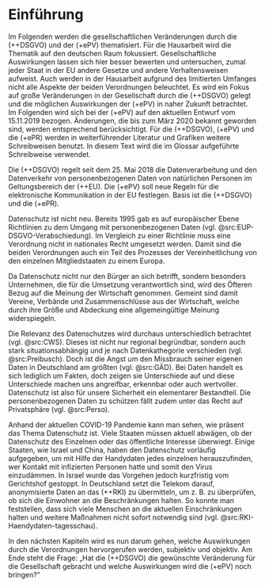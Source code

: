 # Einführung

Im Folgenden werden die gesellschaftlichen Veränderungen durch die (++DSGVO) und der (+ePV) thematisiert. Für die Hausarbeit wird die Thematik auf den deutschen Raum fokussiert. Gesellschaftliche Auswirkungen lassen sich hier besser bewerten und untersuchen, zumal jeder Staat in der EU andere Gesetze und andere Verhaltensweisen aufweist. Auch werden in der Hausarbeit aufgrund des limitierten Umfanges nicht alle Aspekte der beiden Verordnungen beleuchtet. Es wird ein Fokus auf große Veränderungen in der Gesellschaft durch die (++DSGVO) gelegt und die möglichen Auswirkungen der (+ePV) in naher Zukunft betrachtet. Im Folgenden wird sich bei der (+ePV) auf den aktuellen Entwurf vom 15.11.2019 bezogen. Änderungen, die bis zum März 2020 bekannt geworden sind, werden entsprechend berücksichtigt. Für die (++DSGVO), (+ePV) und die (+ePR) werden in weiterführender Literatur und Grafiken weitere Schreibweisen benutzt. In diesem Text wird die im Glossar aufgeführte Schreibweise verwendet.

Die (++DSGVO) regelt seit dem 25. Mai 2018 die Datenverarbeitung und den Datenverkehr von personenbezogenen Daten von natürlichen Personen im Geltungsbereich der (++EU). Die (+ePV) soll neue Regeln für die elektronische Kommunikation in der EU festlegen. Basis ist die (++DSGVO) und die (+ePR).

Datenschutz ist nicht neu. Bereits 1995 gab es auf europäischer Ebene Richtlinien zu dem Umgang mit personenbezogenen Daten (vgl. @src:EUP-DSGVO-Verabschiedung). Im Vergleich zu einer Richtlinie muss eine Verordnung nicht in nationales Recht umgesetzt werden. Damit sind die beiden Verordnungen auch ein Teil des Prozesses der Vereinheitlichung von den einzelnen Mitgliedstaaten zu einem Europa.

Da Datenschutz nicht nur den Bürger an sich betrifft, sondern besonders Unternehmen, die für die Umsetzung verantwortlich sind, wird des Öfteren Bezug auf die Meinung der Wirtschaft genommen. Gemeint sind damit Vereine, Verbände und Zusammenschlüsse aus der Wirtschaft, welche durch ihre Größe und Abdeckung eine allgemeingültige Meinung widerspiegeln.

Die Relevanz des Datenschutzes wird durchaus unterschiedlich betrachtet (vgl. @src:CWS). Dieses ist nicht nur regional begründbar, sondern auch stark situationsabhängig und je nach Datenkathegorie verschieden (vgl. @src:Preibusch). Doch ist die Angst um den Missbrauch seiner eigenen Daten in Deutschland am größten (vgl. @src:GÄD). Bei Daten handelt es sich lediglich um Fakten, doch zeigen sie Unterschiede auf und diese Unterschiede machen uns angreifbar, erkennbar oder auch wertvoller. Datenschutz ist also für unsere Sicherheit ein elementarer Bestandteil. Die personenbezogenen Daten zu schützen fällt zudem unter das Recht auf Privatsphäre (vgl. @src:Perso).

Anhand der aktuellen COVID-19 Pandemie kann man sehen, wie präsent das Thema Datenschutz ist. Viele Staaten müssen aktuell abwägen, ob der Datenschutz des Einzelnen oder das öffentliche Interesse überwiegt. Einige Staaten, wie Israel und China, haben den Datenschutz vorläufig aufgegeben, um mit Hilfe der Handydaten jedes einzelnen herauszufinden, wer Kontakt mit infizierten Personen hatte und somit den Virus einzudämmen. In Israel wurde das Vorgehen jedoch kurzfristig vom Gerichtshof gestoppt. In Deutschland setzt die Telekom darauf, anonymisierte Daten an das (++RKI) zu übermitteln, um z. B. zu überprüfen, ob sich die Einwohner an die Beschränkungen halten. So konnte man feststellen, dass sich viele Menschen an die aktuellen Einschränkungen halten und weitere Maßnahmen nicht sofort notwendig sind (vgl. @src:RKI-Haendydaten-tagesschau).

In den nächsten Kapiteln wird es nun darum gehen, welche Auswirkungen durch die Verordnungen hervorgerufen werden, subjektiv und objektiv. Am Ende steht die Frage: „Hat die (++DSGVO) die gewünschte Veränderung für die Gesellschaft gebracht und welche Auswirkungen wird die (+ePV) noch bringen?“
